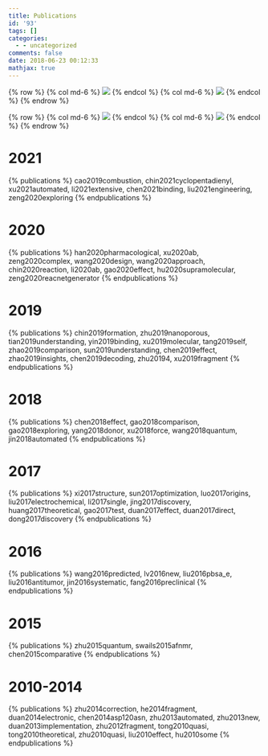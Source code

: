 ```yaml
---
title: Publications
id: '93'
tags: []
categories:
  - - uncategorized
comments: false
date: 2018-06-23 00:12:33
mathjax: true
---
```

{% row %}
{% col md-6 %} <!-- there is 12 columns in each row -->
[![](https://pic.njzjz.win/1e8wooq2xKi_ah_DcyLN2wh1JpMDPJwLa)](https://scholar.google.com/citations?hl=en&user=7lupPLYAAAAJ&view_op=list_works&sortby=pubdate)
{% endcol %}
{% col md-6 %}
[![](https://pic.njzjz.win/1DIBQECaXTgsSJFfSxbokPc8z6QiuHM6z)](https://www.researchgate.net/profile/Tong_Zhu12)
{% endcol %}
{% endrow %}

{% row %}
{% col md-6 %}
[![](https://pic.njzjz.win/1kDFGZJvIAKMbu6mA-qtRxUFbunCSA_Mo)](https://orcid.org/0000-0001-7472-3736)
{% endcol %}
{% col md-6 %}
[![](https://pic.njzjz.win/1bdEyW2i-V9uBWtrO5YMYSaFsoTdxwFKK)](https://publons.com/researcher/2394392/tong-zhu/) 
{% endcol %}
{% endrow %}

# 2021
{% publications %}
cao2019combustion,
chin2021cyclopentadienyl,
xu2021automated,
li2021extensive,
chen2021binding,
liu2021engineering,
zeng2020exploring
{% endpublications %}

# 2020
{% publications %}
han2020pharmacological,
xu2020ab,
zeng2020complex,
wang2020design,
wang2020approach,
chin2020reaction,
li2020ab,
gao2020effect,
hu2020supramolecular,
zeng2020reacnetgenerator
{% endpublications %}

# 2019

{% publications %}
chin2019formation,
zhu2019nanoporous,
tian2019understanding,
yin2019binding,
xu2019molecular,
tang2019self,
zhao2019comparison,
sun2019understanding,
chen2019effect,
zhao2019insights,
chen2019decoding,
zhu20194,
xu2019fragment
{% endpublications %}

# 2018

{% publications %}
chen2018effect,
gao2018comparison,
gao2018exploring,
yang2018donor,
xu2018force,
wang2018quantum,
jin2018automated
{% endpublications %}

# 2017

{% publications %}
xi2017structure,
sun2017optimization,
luo2017origins,
liu2017electrochemical,
li2017single,
jing2017discovery,
huang2017theoretical,
gao2017test,
duan2017effect,
duan2017direct,
dong2017discovery
{% endpublications %}

# 2016

{% publications %}
wang2016predicted,
lv2016new,
liu2016pbsa_e,
liu2016antitumor,
jin2016systematic,
fang2016preclinical
{% endpublications %}

# 2015

{% publications %}
zhu2015quantum,
swails2015afnmr,
chen2015comparative
{% endpublications %}

# 2010-2014

{% publications %}
zhu2014correction,
he2014fragment,
duan2014electronic,
chen2014asp120asn,
zhu2013automated,
zhu2013new,
duan2013implementation,
zhu2012fragment,
tong2010quasi,
tong2010theoretical,
zhu2010quasi,
liu2010effect,
hu2010some
{% endpublications %}
